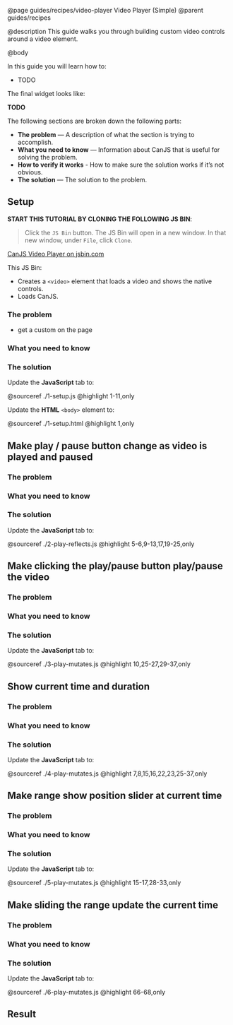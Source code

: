 @page guides/recipes/video-player Video Player (Simple)
@parent guides/recipes

@description This guide walks you through building custom video
controls around a video element.


@body




In this guide you will learn how to:

- TODO

The final widget looks like:

__TODO__

The following sections are broken down the following parts:

- __The problem__ — A description of what the section is trying to accomplish.
- __What you need to know__ — Information about CanJS that is useful for solving the problem.
- __How to verify it works__ - How to make sure the solution works if it’s not obvious.
- __The solution__ — The solution to the problem.

## Setup ##

__START THIS TUTORIAL BY CLONING THE FOLLOWING JS BIN__:

> Click the `JS Bin` button.  The JS Bin will open in a new window. In that new window, under `File`, click `Clone`.

<a class="jsbin-embed" href="http://jsbin.com/gejokos/1/edit?html,css,output">CanJS Video Player on jsbin.com</a>

This JS Bin:

- Creates a `<video>` element that loads a video and shows the native controls.
- Loads CanJS.


### The problem

- get a custom <video-player> on the page

### What you need to know

### The solution

Update the __JavaScript__ tab to:

@sourceref ./1-setup.js
@highlight 1-11,only

Update the __HTML__ `<body>` element to:

@sourceref ./1-setup.html
@highlight 1,only



## Make play / pause button change as video is played and paused ##

### The problem

### What you need to know

### The solution

Update the __JavaScript__ tab to:

@sourceref ./2-play-reflects.js
@highlight 5-6,9-13,17,19-25,only


## Make clicking the play/pause button play/pause the video ##

### The problem

### What you need to know

### The solution

Update the __JavaScript__ tab to:

@sourceref ./3-play-mutates.js
@highlight 10,25-27,29-37,only


## Show current time and duration ##

### The problem

### What you need to know

### The solution

Update the __JavaScript__ tab to:

@sourceref ./4-play-mutates.js
@highlight 7,8,15,16,22,23,25-37,only


## Make range show position slider at current time ##

### The problem

### What you need to know

### The solution

Update the __JavaScript__ tab to:

@sourceref ./5-play-mutates.js
@highlight 15-17,28-33,only


## Make sliding the range update the current time ##

### The problem

### What you need to know

### The solution

Update the __JavaScript__ tab to:

@sourceref ./6-play-mutates.js
@highlight 66-68,only

## Result

<script src="https://static.jsbin.com/js/embed.min.js?4.1.2"></script>
